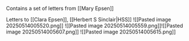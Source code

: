 Contains a set of letters from [[Mary Epsen]]

Letters to [[Clara Epsen]], [[Herbert S Sinclair|HSS]]
![[Pasted image 20250514005520.png]]
![[Pasted image 20250514005559.png]]![[Pasted image 20250514005607.png]]
![[Pasted image 20250514005615.png]]